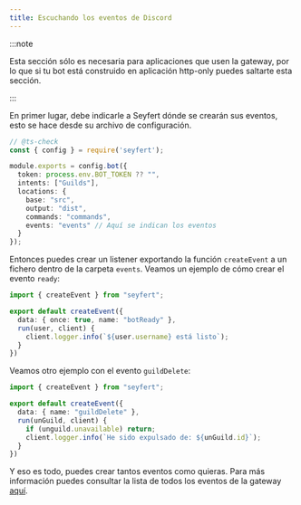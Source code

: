 ```yaml
---
title: Escuchando los eventos de Discord
---
```


:::note

Esta sección sólo es necesaria para aplicaciones que usen la gateway, por lo que si tu bot está construido en aplicación http-only puedes saltarte esta sección.

:::

En primer lugar, debe indicarle a Seyfert dónde se crearán sus eventos, esto se hace desde su archivo de configuración.

```ts {11} title="seyfert.config.js" showLineNumbers
// @ts-check
const { config } = require('seyfert');

module.exports = config.bot({
  token: process.env.BOT_TOKEN ?? "",
  intents: ["Guilds"],
  locations: {
    base: "src",
    output: "dist",
    commands: "commands",
    events: "events" // Aquí se indican los eventos
  }
});
```

Entonces puedes crear un listener exportando la función `createEvent` a un fichero dentro de la carpeta `events`. Veamos un ejemplo de cómo crear el evento `ready`:

```ts title="src/events/botReady.ts" showLineNumbers
import { createEvent } from "seyfert";

export default createEvent({
  data: { once: true, name: "botReady" },
  run(user, client) {
    client.logger.info(`${user.username} está listo`);
  }
})
```

Veamos otro ejemplo con el evento `guildDelete`:

```ts title="src/events/guildDelete.ts" showLineNumbers
import { createEvent } from "seyfert";

export default createEvent({
  data: { name: "guildDelete" },
  run(unGuild, client) {
    if (unguild.unavailable) return;
    client.logger.info(`He sido expulsado de: ${unGuild.id}`);
  }
})
```

Y eso es todo, puedes crear tantos eventos como quieras. 
Para más información puedes consultar la lista de todos los eventos de la gateway [aquí](/api/type-aliases/clientnameevents).